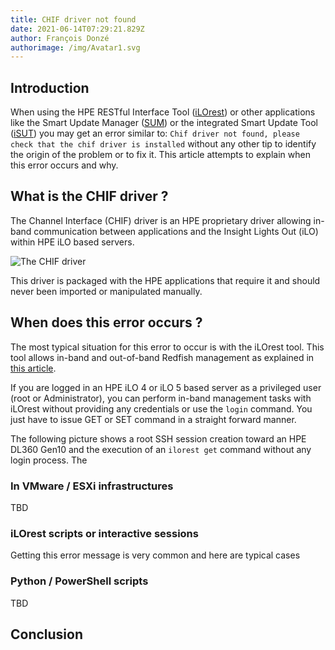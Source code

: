 ```yaml
---
title: CHIF driver not found
date: 2021-06-14T07:29:21.829Z
author: François Donzé
authorimage: /img/Avatar1.svg
---
```

## Introduction

When using the HPE RESTful Interface Tool ([iLOrest](http://hpe.com/info/resttool)) or other applications like the Smart Update Manager ([SUM](https://www.hpe.com/us/en/servers/smart-update.html)) or the integrated Smart Update Tool ([iSUT](https://support.hpe.com/hpesc/public/docDisplay?docLocale=en_US&docId=emr_na-a00068223en_us)) you may get an error similar to: `Chif driver not found, please check that the chif driver is installed` without any other tip to identify the origin of the problem or to fix it. This article attempts to explain when this error occurs and why.

## What is the CHIF driver ?

The Channel Interface (CHIF) driver is an HPE proprietary driver allowing  in-band communication between applications and the Insight Lights Out (iLO) within HPE iLO based servers.

![The CHIF driver](/img/chifdriver.png "The CHIF driver")

This driver is packaged with the HPE applications that require it and should never been imported or manipulated manually.

## When does this error occurs ?

The most typical situation for this error to occur is with the iLOrest tool. This tool allows in-band and out-of-band Redfish management as explained in [this article](https://developer.hpe.com/blog/managing-ilo-sessions-with-redfish/).

If you are logged in an HPE iLO 4 or iLO 5 based server as a privileged user (root or Administrator), you can perform in-band management tasks with iLOrest without providing any credentials or use the `login` command. You just have to issue GET or SET command in a straight forward manner. 

The following picture shows a root SSH session creation toward an HPE DL360 Gen10 and the execution of an `ilorest get` command without any login process. The  



### In VMware / ESXi infrastructures

TBD

### iLOrest scripts or interactive sessions

Getting this error message is very common and here are typical cases 

### Python / PowerShell scripts

TBD

## Conclusion

